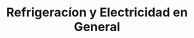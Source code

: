 ---
title: "Refrigeracíon y Electricidad en General"
url: /campo-lindo/refrigeracion-y-electricidad-en-general/
shop: Allgemein
---